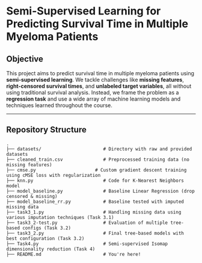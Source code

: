 # Semi-Supervised Learning for Predicting Survival Time in Multiple Myeloma Patients

## Objective

This project aims to predict survival time in multiple myeloma patients using **semi-supervised learning**. We tackle challenges like **missing features**, **right-censored survival times**, and **unlabeled target variables**, all without using traditional survival analysis. Instead, we frame the problem as a **regression task** and use a wide array of machine learning models and techniques learned throughout the course.

---

## Repository Structure

```plaintext
.
├── datasets/                       # Directory with raw and provided datasets
├── cleaned_train.csv               # Preprocessed training data (no missing features)
├── cmse.py                      # Custom gradient descent training using cMSE loss with regularization
├── knn.py                          # Code for K-Nearest Neighbors model
├── model_baseline.py               # Baseline Linear Regression (drop censored & missing)
├── model_baseline_rr.py            # Baseline tested with imputed missing data
├── task3_1.py                      # Handling missing data using various imputation techniques (Task 3.1)
├── task3_2-test.py                 # Evaluation of multiple tree-based configs (Task 3.2)
├── task3_2.py                      # Final tree-based models with best configuration (Task 3.2)
├── Task4.py                        # Semi-supervised Isomap dimensionality reduction (Task 4)
├── README.md                       # You're here!
